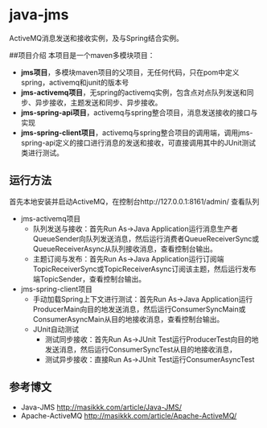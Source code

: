 # java-jms 
ActiveMQ消息发送和接收实例，及与Spring结合实例。

##项目介绍
本项目是一个maven多模块项目：
- **jms项目**，多模块maven项目的父项目，无任何代码，只在pom中定义spring，activemq和junit的版本号
- **jms-activemq项目**，无spring的activemq实例，包含点对点队列发送和同步、异步接收，主题发送和同步、异步接收。
- **jms-spring-api项目**，activemq与spring整合项目，消息发送接收的接口与实现
- **jms-spring-client项目**，activemq与spring整合项目的调用端，调用jms-spring-api定义的接口进行消息的发送和接收，可直接调用其中的JUnit测试类进行测试。

## 运行方法
首先本地安装并启动ActiveMQ，在控制台http://127.0.0.1:8161/admin/ 查看队列
- jms-activemq项目
  - 队列发送与接收：首先Run As->Java Application运行消息生产者QueueSender向队列发送消息，然后运行消费者QueueReceiverSync或QueueReceiverAsync从队列接收消息，查看控制台输出。
  - 主题订阅与发布：首先Run As->Java Application运行订阅端TopicReceiverSync或TopicReceiverAsync订阅该主题，然后运行发布端TopicSender，查看控制台输出。
- jms-spring-client项目
  - 手动加载Spring上下文进行测试：首先Run As->Java Application运行ProducerMain向目的地发送消息，然后运行ConsumerSyncMain或ConsumerAsyncMain从目的地接收消息，查看控制台输出。
  - JUnit自动测试
    - 测试同步接收：首先Run As->JUnit Test运行ProducerTest向目的地发送消息，然后运行ConsumerSyncTest从目的地接收消息，
    - 测试异步接收：直接Run As->JUnit Test运行ConsumerAsyncTest

## 参考博文
- Java-JMS http://masikkk.com/article/Java-JMS/
- Apache-ActiveMQ http://masikkk.com/article/Apache-ActiveMQ/


